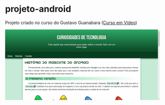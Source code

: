<h1>projeto-android</h1>
 <p>Projeto criado no curso do Gustavo Guanabara (<a href="https://www.youtube.com/c/CursoemV%C3%ADdeo">Curso em Vídeo</a>)</p>

 <p align="center">
  <img alt="Demo" src="./imagens/projeto-android.gif">
 </p>
